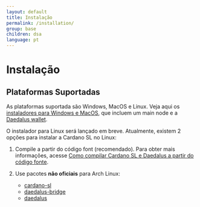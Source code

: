 ```yaml
---
layout: default
title: Instalação
permalink: /installation/
group: base
children: dsa
language: pt
---
```


# Instalação

## Plataformas Suportadas

As plataformas suportada são Windows, MacOS e Linux. Veja aqui os 
[instaladores para Windows e MacOS](https://daedaluswallet.io/#download), 
que incluem um main node e a [Daedalus wallet](https://github.com/input-output-hk/daedalus).

O instalador para Linux será lançado em breve. Atualmente, existem 2 opções para 
instalar a Cardano SL no Linux:

1. Compile a partir do código font (recomendado). Para obter mais informações, acesse 
[Como compilar Cardano SL e Daedalus a partir do código fonte](https://github.com/input-output-hk/cardano-sl/blob/develop/docs/how-to/build-cardano-sl-and-daedalus-from-source-code.md).

2. Use pacotes **não oficiais** para Arch Linux:
   * [cardano-sl](https://aur.archlinux.org/packages/cardano-sl/)
   * [daedalus-bridge](https://aur.archlinux.org/packages/daedalus-bridge/)
   * [daedalus](https://aur.archlinux.org/packages/daedalus/)